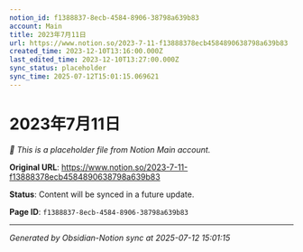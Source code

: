 ```yaml
---
notion_id: f1388837-8ecb-4584-8906-38798a639b83
account: Main
title: 2023年7月11日
url: https://www.notion.so/2023-7-11-f13888378ecb4584890638798a639b83
created_time: 2023-12-10T13:16:00.000Z
last_edited_time: 2023-12-10T13:27:00.000Z
sync_status: placeholder
sync_time: 2025-07-12T15:01:15.069621
---
```


# 2023年7月11日

*🔄 This is a placeholder file from Notion Main account.*

**Original URL**: https://www.notion.so/2023-7-11-f13888378ecb4584890638798a639b83

**Status**: Content will be synced in a future update.

**Page ID**: `f1388837-8ecb-4584-8906-38798a639b83`

---

*Generated by Obsidian-Notion sync at 2025-07-12 15:01:15*
